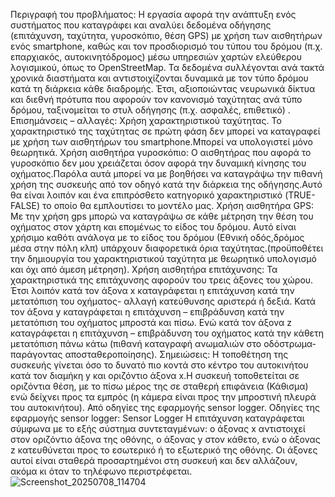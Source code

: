 Περιγραφή του προβλήματος:
Η εργασία αφορά την ανάπτυξη ενός συστήματος που καταγράφει και αναλύει δεδομένα
οδήγησης (επιτάχυνση, ταχύτητα, γυροσκόπιο, θέση GPS) με χρήση των αισθητήρων
ενός smartphone, καθώς και τον προσδιορισμό του τύπου του δρόμου (π.χ.
επαρχιακός, αυτοκινητόδρομος) μέσω υπηρεσιών χαρτών ελεύθερου λογισμικού, όπως
το OpenStreetMap. Τα δεδομένα συλλέγονται ανά τακτά χρονικά διαστήματα και
αντιστοιχίζονται δυναμικά με τον τύπο δρόμου κατά τη διάρκεια κάθε διαδρομής. Έτσι,
αξιοποιώντας νευρωνικά δίκτυα και διεθνή πρότυπα που αφορούν τον κανονισμό
ταχύτητας ανά τύπο δρόμου, ταξινομείται το στυλ οδήγησης (π.χ. ασφαλές, επιθετικό) .
Επισημάνσεις – αλλαγές:
Χρήση χαρακτηριστικού ταχύτητας. Το χαρακτηριστικό της ταχύτητας σε πρώτη φάση
δεν μπορεί να καταγραφεί με χρήση των αισθητήρων του smartphone.Μπορεί να
υπολογιστεί μόνο θεωρητικά.
Χρήση αισθητήρα γυροσκόπιο:
Ο αισθητήρας που αφορά το γυροσκόπιο δεν μου χρειάζεται όσον αφορά την δυναμική
κίνησης του οχήματος.Παρόλα αυτά μπορεί να με βοηθήσει να καταγράψω την πιθανή
χρήση της συσκευής από τον οδηγό κατά την διάρκεια της οδήγησης.Αυτό θα είναι
λοιπόν και ένα επιπρόσθετο κατηγορικό χαρακτηριστικό (TRUE-FALSE) το οποίο θα
εμπλουτίσει το μοντέλο μας.
Χρήση αισθητήρα GPS:
Με την χρήση gps μπορώ να καταγράψω σε κάθε μέτρηση την θέση του οχήματος στον
χάρτη και επομένως το είδος του δρόμου. Αυτό είναι χρήσιμο καθότι ανάλογα με το
είδος του δρόμου (Εθνική οδός,δρόμος μέσα στην πόλη κλπ) υπάρχουν διαφορετικά
όρια ταχύτητας.(προϋποθέτει την δημιουργία του χαρακτηριστικού ταχύτητα με
θεωρητικό υπολογισμό και όχι από άμεση μέτρηση).
Χρήση αισθητήρα επιτάχυνσης:
Τα χαρακτηριστικά της επιτάχυνσης αφορούν του τρεις άξονες του χώρου. Έτσι λοιπόν
κατά τον άξονα x καταγράφεται η επιτάχυνση κατά την μετατόπιση του οχήματος-
αλλαγή κατεύθυνσης αριστερά ή δεξιά. Κατά τον άξονα y καταγράφεται η επιτάχυνση –
επιβράδυνση κατά την μετατόπιση του οχήματος μπροστά και πίσω. Ενώ κατά τον
άξονα z καταγράφεται η επιτάχυνση – επιβράδυνση του οχήματος κατά την κάθετη
μετατόπιση πάνω κάτω (πιθανή καταγραφή ανωμαλιών στο οδόστρωμα-παράγοντας
αποσταθεροποίησης).
Σημειώσεις:
Η τοποθέτηση της συσκευής γίνεται όσο το δυνατό πιο κοντά στο κέντρο του
αυτοκινήτου κατά τον διαμήκη y και οριζόντιο άξονα x.Η συσκευή τοποθετείται σε
οριζόντια θέση, με το πίσω μέρος της σε σταθερή επιφάνεια (Κάθισμα) ενώ δείχνει προς
τα εμπρός (η κάμερα είναι προς την μπροστινή πλευρά του αυτοκινήτου). Από οδηγίες
της εφαρμογής sensor logger.
Οδηγίες της εφαρμογής sensor logger: Sensor Logger
Η επιτάχυνση καταγράφεται σύμφωνα με το εξής σύστημα συντεταγμένων: ο άξονας x
αντιστοιχεί στον οριζόντιο άξονα της οθόνης, ο άξονας y στον κάθετο, ενώ ο άξονας z
κατευθύνεται προς το εσωτερικό ή το εξωτερικό της οθόνης. Οι άξονες αυτοί είναι
σταθερά προσαρτημένοι στη συσκευή και δεν αλλάζουν, ακόμα κι όταν το τηλέφωνο
περιστρέφεται.![Screenshot_20250708_114704](https://github.com/user-attachments/assets/768a2bd4-36b3-4cf5-81b3-82620f2ead84)
